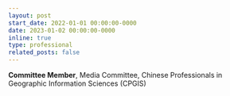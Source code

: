 ```yaml
---
layout: post
start_date: 2022-01-01 00:00:00-0000
date: 2023-01-02 00:00:00-0000
inline: true
type: professional
related_posts: false
---
```


**Committee Member**, Media Committee, Chinese Professionals in Geographic Information Sciences (CPGIS)